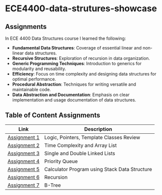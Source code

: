 # ECE4400-data-strutures-showcase
## Assignments
In ECE 4400 Data Structures course I learned the following:

- **Fundamental Data Structures**: Coverage of essential linear and non-linear data structures.
- **Recursive Structures**: Exploration of recursion in data organization.
- **Generic Programming Techniques**: Introduction to generics for modularity and reusability.
- **Efficiency**: Focus on time complexity and designing data structures for optimal performance.
- **Procedural Abstraction**: Techniques for writing versatile and maintainable code.
- **Data Abstraction and Documentation**: Emphasis on clear implementation and usage documentation of data structures.

## Table of Content Assignments

  | Link | Description |
  | ---- | ----------- |
  | [Assignment 1](https://github.com/DavidGuamanDavila/ECE4400-data-strutures-showcase/tree/main/Assignment1) | Logic, Pointers, Template Classes Review|
  | [Assignment 2](https://github.com/DavidGuamanDavila/ECE4400-data-strutures-showcase/tree/main/Assignment2) | Time Complexity and Array List|
  | [Assignment 3](https://github.com/DavidGuamanDavila/ECE4400-data-strutures-showcase/tree/main/Assignment3) | Single and Double Linked Lists |
  | [Assignment 4](https://github.com/DavidGuamanDavila/ECE4400-data-strutures-showcase/tree/main/Assignment4) | Priority Queue |
  | [Assignment 5](https://github.com/DavidGuamanDavila/ECE4400-data-strutures-showcase/tree/main/Assignment5) | Calculator Program using Stack Data Structure|
  | [Assignment 6](https://github.com/DavidGuamanDavila/ECE4400-data-strutures-showcase/tree/main/Assignment6) | Recursion |
  | [Assignment 7](https://github.com/DavidGuamanDavila/ECE4400-data-strutures-showcase/tree/main/Assignment7) | B-Tree|
